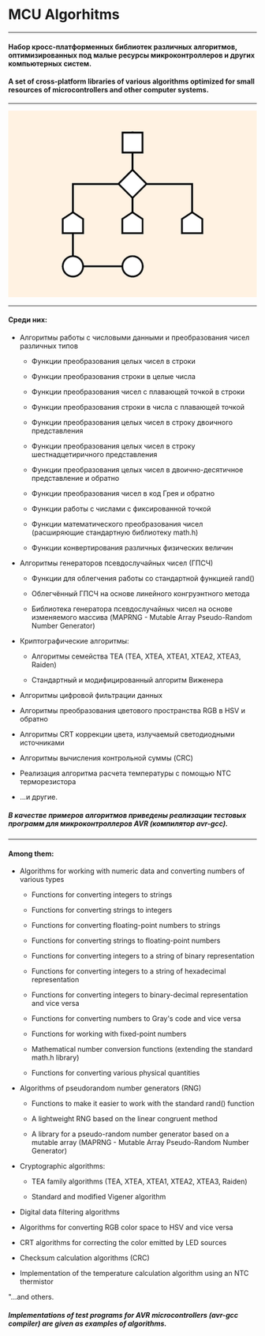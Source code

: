 


# MCU Algorhitms
___

#### Набор кросс-платформенных библиотек различных алгоритмов, оптимизированных под малые ресурсы микроконтроллеров и других компьютерных систем.

#### A set of cross-platform libraries of various algorithms optimized for small resources of microcontrollers and other computer systems.

___

<img src="/resources/logo.png" alt="Algorithm logo"/>

___

#### Среди них:

- Алгоритмы работы с числовыми данными и преобразования чисел различных типов

   - Функции преобразования целых чисел в строки

   - Функции преобразования строки в целые числа

   - Функции преобразования чисел с плавающей точкой в строки

   - Функции преобразования строки в числа с плавающей точкой

   - Функции преобразования целых чисел в строку двоичного представления

   - Функции преобразования целых чисел в строку шестнадцетиричного представления

   - Функции преобразования целых чисел в двоично-десятичное представление и обратно

   - Функции преобразования чисел в код Грея и обратно

   - Функции работы с числами с фиксированной точкой

   - Функции математического преобразования чисел (расширяющие стандартную библиотеку math.h)

   - Функции конвертирования различных физических величин


- Алгоритмы генераторов псевдослучайных чисел (ГПСЧ)

   - Функции для облегчения работы со стандартной функцией rand()

   - Облегчённый ГПСЧ на основе линейного конгруэнтного метода

   - Библиотека генератора псевдослучайных чисел на основе изменяемого массива (MAPRNG - Mutable Array Pseudo-Random Number Generator)


- Криптографические алгоритмы:

   - Алгоритмы семейства TEA (TEA, XTEA, XTEA1, XTEA2, XTEA3, Raiden)

   - Стандартный и модифицированный алгоритм Виженера


- Алгоритмы цифровой фильтрации данных


- Алгоритмы преобразования цветового пространства RGB в HSV и обратно


- Алгоритмы CRT коррекции цвета, излучаемый светодиодными источниками


- Алгоритмы вычисления контрольной суммы (CRC)


- Реализация алгоритма расчета температуры с помощью NTC терморезистора


- ...и другие.



##### В качестве примеров алгоритмов приведены реализации тестовых программ для микроконтроллеров AVR (компилятор avr-gcc).

___

#### Among them:

- Algorithms for working with numeric data and converting numbers of various types

   - Functions for converting integers to strings

   - Functions for converting strings to integers

   - Functions for converting floating-point numbers to strings

   - Functions for converting strings to floating-point numbers

   - Functions for converting integers to a string of binary representation

   - Functions for converting integers to a string of hexadecimal representation

   - Functions for converting integers to binary-decimal representation and vice versa

   - Functions for converting numbers to Gray's code and vice versa

   - Functions for working with fixed-point numbers

   - Mathematical number conversion functions (extending the standard math.h library)

   - Functions for converting various physical quantities


- Algorithms of pseudorandom number generators (RNG)

   - Functions to make it easier to work with the standard rand() function

   - A lightweight RNG based on the linear congruent method

   - A library for a pseudo-random number generator based on a mutable array (MAPRNG - Mutable Array Pseudo-Random Number Generator)


- Cryptographic algorithms:

   - TEA family algorithms (TEA, XTEA, XTEA1, XTEA2, XTEA3, Raiden)

   - Standard and modified Vigener algorithm


- Digital data filtering algorithms


- Algorithms for converting RGB color space to HSV and vice versa


- CRT algorithms for correcting the color emitted by LED sources


- Checksum calculation algorithms (CRC)


- Implementation of the temperature calculation algorithm using an NTC thermistor


"...and others.



##### Implementations of test programs for AVR microcontrollers (avr-gcc compiler) are given as examples of algorithms.







